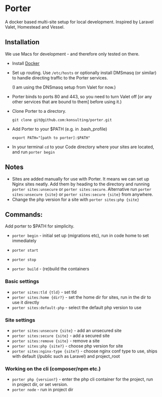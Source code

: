 # Porter

A docker based multi-site setup for local development.  Inspired by Laravel Valet, Homestead and Vessel.

## Installation

We use Macs for development - and therefore only tested on there.

 - Install [Docker](https://www.docker.com/community-edition)
 - Set up routing. Use `/etc/hosts` or optionally install DMSmasq (or similar) to handle directing traffic to the Porter services. 
 
   (I am using the DNSmasq setup from Valet for now.)
 - Porter binds to ports 80 and 443, so you need to turn Valet off [or any other services that are bound to them] before using it.)
 - Clone Porter to a directory.
 
    `git clone git@github.com:konsulting/porter.git`
 
 - Add Porter to your $PATH (e.g. in .bash_profile)
 
    `export PATH="[path to porter]:$PATH"`
 
 - In your terminal `cd` to your Code directory where your sites are located, and run `porter begin`
 
 ## Notes
 - Sites are added manually for use with Porter. It means we can set up Nginx sites neatly.  Add them by heading to the directory and running `porter sites:unsecure` or `porter sites:secure`. Alternative run `porter sites:unsecure {site}` or `porter sites:secure {site}` from anywhere.
 - Change the php version for a site with `porter sites:php {site}`
 
## Commands:
Add porter to $PATH for simplicity.

 - `porter begin` - initial set up (migrations etc), run in code home to set immediately

 - `porter start`
 - `porter stop`
 - `porter build` - (re)build the containers

### Basic settings

 - `porter sites:tld {tld}` - set tld
 - `porter sites:home {dir?}` - set the home dir for sites, run in the dir to use it directly
 - `porter sites:default-php` - select the default php version to use
 
 ### Site settings
 
 - `porter sites:unsecure {site}` - add an unsecured site
 - `porter sites:secure {site}` - add a secured site
 - `porter sites:remove {site}` - remove a site 
 - `porter sites:php {site?}` - choose php version for site
 - `porter sites:nginx-type {site?}` - choose nginx conf type to use, ships with default (/public such as Laravel) and project_root

### Working on the cli (composer/npm etc.)
 - `porter php {version?}` - enter the php cli container for the project, run in project dir, or set version.
 - `porter node` - run in project dir
